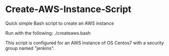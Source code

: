 # Create-AWS-Instance-Script
Quick simple Bash script to create an AWS instance

Run with the following:
./createaws.bash <ami number> <private key> <instance name>

This script is configured for an AWS instance of OS Centos7 with a security group named "jenkins".
